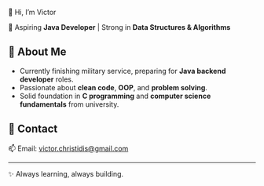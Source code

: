 

👋 Hi, I’m Victor

🎯 Aspiring **Java Developer** | Strong in **Data Structures & Algorithms** 

## 🔹 About Me
- Currently finishing military service, preparing for **Java backend developer** roles.
- Passionate about **clean code**, **OOP**, and **problem solving**.
- Solid foundation in **C programming** and **computer science fundamentals** from university.

## 🔹 Contact
📫 Email: victor.christidis@gmail.com

---
✨ Always learning, always building.
